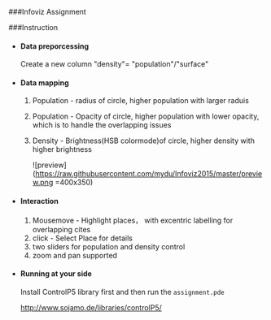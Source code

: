 ###Infoviz Assignment

###Instruction

* #### Data preporcessing
	Create a new column "density"= "population"/"surface"
* #### Data mapping
	1. Population - radius of circle, higher population with larger raduis
	2. Population - Opacity of circle, higher population with lower opacity, which is to handle the overlapping issues
	3. Density - Brightness(HSB colormode)of circle, higher density with higher brightness
	
		![preview](https://raw.githubusercontent.com/mydu/Infoviz2015/master/preview.png =400x350)
	
* #### Interaction
	1. Mousemove - Highlight places， with excentric labelling for overlapping cites
	2. click - Select Place for details
	3. two sliders for population and density control
	4. zoom and pan supported
	
* #### Running at your side
	Install ControlP5 library first and then run the `assignment.pde`
	
	<http://www.sojamo.de/libraries/controlP5/>